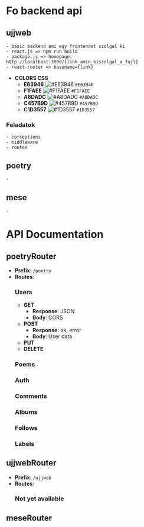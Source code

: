 # Fo backend api
## ujjweb
    - basic backend ami egy frontendet szolgal ki
    - react.js => npm run build
    - package.js => homepage: http://localhost:3000/{link_amin_kiszolgal_a_fajl}
    - react-router => basename={link}

- **COLORS CSS**
    - __E63946__ ![#E63946](https://placehold.co/15x15/e63946/e63946.png) `#E63946`
    - __F1FAEE__ ![#F1FAEE](https://placehold.co/15x15/f1faee/f1faee.png) `#F1FAEE`
    - __A8DADC__ ![#A8DADC](https://placehold.co/15x15/a8dadc/a8dadc.png) `#A8DADC`
    - __C457B9D__ ![#457B9D](https://placehold.co/15x15/457b9d/457b9d.png) `#457B9D`
    - __C1D3557__ ![#1D3557](https://placehold.co/15x15/1d3557/1d3557.png) `#1D3557`


### Feladatok
    - corsoptions
    - middleware
    - routes

## poetry
    - 

## mese
    - 

# API Documentation

## poetryRouter
- **Prefix**: `/poetry`
- **Routes**:
    ### Users
    - **GET**
        - **Response**: JSON
        - **Body**: CORS
    - **POST**
        - **Response**: ok, error
        - **Body**: User data
    - **PUT**
    - **DELETE**
    ### Poems
    ### Auth
    ### Comments
    ### Albums
    ### Follows
    ### Labels

## ujjwebRouter
- **Prefix**: `/ujjweb`
- **Routes**:
    ### Not yet available

## meseRouter